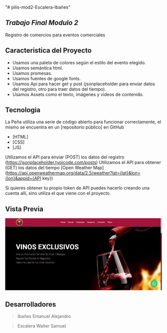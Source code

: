 "# pilis-mod2-Escalera-Ibañes" 
## _Trabajo Final Modulo 2_

Registro de comercios para eventos comerciales

## Caracteristica del Proyecto
- Usamos una paleta de colores según el estilo del evento elegido.
- Usamos semántica html.
- Usamos promesas.
- Usamos fuentes de google fonts.
- Usamos Api para hacer get y post (jsonplaceholder para enviar datos del registro, otro para traer datos del tiempo).
- Usamos Assets como el texto, imágenes y videos de contenido.

## Tecnologia
La Peña utiliza una serie de código abierto para funcionar correctamente, el mismo se encuentra en un [repositorio público] en GitHub

- [HTML] 
- [CSS] 
- [JS] 

Utilizamos el API para enviar (POST) los datos del registro  (https://jsonplaceholder.typicode.com/posts)
Utilizamos el API para obtener (GET) los datos del tiempo [Open Weather Map]  (https://api.openweathermap.org/data/2.5/weather?lat={lat}&lon={lon}&appid={API key})

Si quieres obtener tu propio token de API puedes hacerlo creando una cuenta allí, sino utiliza el que viene con el proyecto.

## Vista Previa

![](images/photo1661538242.jpeg)


## Desarrolladores

>Ibañes Emanuel Alejandro 

>Escalera Walter Samuel

